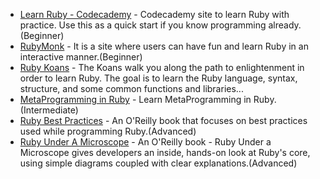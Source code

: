 - [Learn Ruby - Codecademy](https://www.codecademy.com/learn/learn-ruby) - Codecademy site to learn Ruby with practice. Use this as a quick start if you know programming already.(Beginner)
- [RubyMonk](https://rubymonk.com/) - It is a site where users can have fun and learn Ruby in an interactive manner.(Beginner)
- [Ruby Koans](http://rubykoans.com/) - The Koans walk you along the path to enlightenment in order to learn Ruby. The goal is to learn the Ruby language, syntax, structure, and some common functions and libraries...
- [MetaProgramming in Ruby](https://thoughtbot.com/upcase/videos/metaprogramming-in-ruby) - Learn MetaProgramming in Ruby.(Intermediate)
- [Ruby Best Practices](https://www.oreilly.com/library/view/ruby-best-practices/9780596157487/) - An O'Reilly book that focuses on best practices used while programming Ruby.(Advanced)
- [Ruby Under A Microscope](https://www.oreilly.com/library/view/ruby-under-a/9781457185243/) - An O'Reilly book - Ruby Under a Microscope gives developers an inside, hands-on look at Ruby's core, using simple diagrams coupled with clear explanations.(Advanced)

